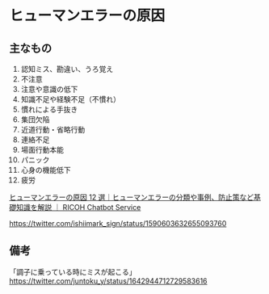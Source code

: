 # ヒューマンエラーの原因

## 主なもの

1. 認知ミス、勘違い、うろ覚え
2. 不注意
3. 注意や意識の低下
4. 知識不足や経験不足（不慣れ）
5. 慣れによる手抜き
6. 集団欠陥
7. 近道行動・省略行動
8. 連絡不足
9. 場面行動本能
10. パニック
11. 心身の機能低下
12. 疲労

[ヒューマンエラーの原因 12 選｜ヒューマンエラーの分類や事例、防止策など基礎知識を解説 ｜ RICOH Chatbot Service](https://promo.digital.ricoh.com/chatbot/column/detail149/)

https://twitter.com/ishiimark_sign/status/1590603632655093760

## 備考

「調子に乗っている時にミスが起こる」
https://twitter.com/juntoku_y/status/1642944712729583616
